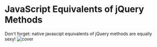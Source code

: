 # JavaScript Equivalents of jQuery Methods
Don't forget: native javascipt equivalents of jQuery methods are equally sexy!
![cover](http://dabeng.github.io/js-equivalents-of-jq-methods/img/jquery_javascript.png)
